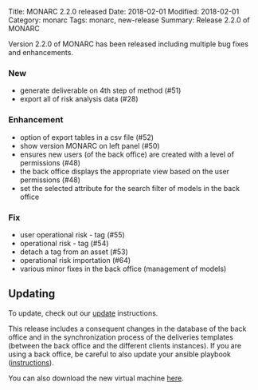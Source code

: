 Title: MONARC 2.2.0 released
Date: 2018-02-01
Modified: 2018-02-01
Category: monarc
Tags: monarc, new-release
Summary: Release 2.2.0 of MONARC

Version 2.2.0 of MONARC has been released including multiple bug fixes and
enhancements.

### New

- generate deliverable on 4th step of method (#51)
- export all of risk analysis data (#28)

### Enhancement

- option of export tables in a csv file (#52)
- show version MONARC on left panel (#50)
- ensures new users (of the back office) are created with a level of
  permissions (#48)
- the back office displays the appropriate view based on the user permissions
  (#48)
- set the selected attribute for the search filter of models in the back office

### Fix

- user operational risk - tag (#55)
- operational risk - tag (#54)
- detach a tag from an asset (#53)
- operational risk importation (#64)
- various minor fixes in the back office (management of models)

## Updating

To update, check out our
[update](http://monarc.lu/technical-guide/#monarc-update) instructions.

This release includes a consequent changes in the database of the back office
and in the synchronization process of the deliveries templates (between the
back office and the different clients instances). If you are using a back
office, be careful to also update your ansible playbook
([instructions](http://monarc.lu/technical-guide/#update-monarc-when-connected-to-a-back-office)).

You can also download the new virtual machine
[here](https://github.com/monarc-project/MonarcAppFO/releases/tag/v2.2.0).
